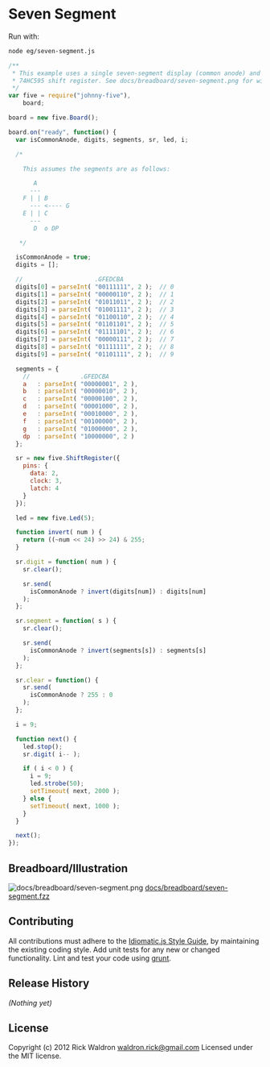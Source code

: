 # Seven Segment

Run with:
```bash
node eg/seven-segment.js
```


```javascript
/**
 * This example uses a single seven-segment display (common anode) and a
 * 74HC595 shift register. See docs/breadboard/seven-segment.png for wiring.
 */
var five = require("johnny-five"),
    board;

board = new five.Board();

board.on("ready", function() {
  var isCommonAnode, digits, segments, sr, led, i;

  /*

    This assumes the segments are as follows:

       A
      ---
    F | | B
      --- <---- G
    E | | C
      ---
       D  o DP

   */

  isCommonAnode = true;
  digits = [];

  //                    .GFEDCBA
  digits[0] = parseInt( "00111111", 2 );  // 0
  digits[1] = parseInt( "00000110", 2 );  // 1
  digits[2] = parseInt( "01011011", 2 );  // 2
  digits[3] = parseInt( "01001111", 2 );  // 3
  digits[4] = parseInt( "01100110", 2 );  // 4
  digits[5] = parseInt( "01101101", 2 );  // 5
  digits[6] = parseInt( "01111101", 2 );  // 6
  digits[7] = parseInt( "00000111", 2 );  // 7
  digits[8] = parseInt( "01111111", 2 );  // 8
  digits[9] = parseInt( "01101111", 2 );  // 9

  segments = {
    //              .GFEDCBA
    a   : parseInt( "00000001", 2 ),
    b   : parseInt( "00000010", 2 ),
    c   : parseInt( "00000100", 2 ),
    d   : parseInt( "00001000", 2 ),
    e   : parseInt( "00010000", 2 ),
    f   : parseInt( "00100000", 2 ),
    g   : parseInt( "01000000", 2 ),
    dp  : parseInt( "10000000", 2 )
  };

  sr = new five.ShiftRegister({
    pins: {
      data: 2,
      clock: 3,
      latch: 4
    }
  });

  led = new five.Led(5);

  function invert( num ) {
    return ((~num << 24) >> 24) & 255;
  }

  sr.digit = function( num ) {
    sr.clear();

    sr.send(
      isCommonAnode ? invert(digits[num]) : digits[num]
    );
  };

  sr.segment = function( s ) {
    sr.clear();

    sr.send(
      isCommonAnode ? invert(segments[s]) : segments[s]
    );
  };

  sr.clear = function() {
    sr.send(
      isCommonAnode ? 255 : 0
    );
  };

  i = 9;

  function next() {
    led.stop();
    sr.digit( i-- );

    if ( i < 0 ) {
      i = 9;
      led.strobe(50);
      setTimeout( next, 2000 );
    } else {
      setTimeout( next, 1000 );
    }
  }

  next();
});

```


## Breadboard/Illustration


![docs/breadboard/seven-segment.png](breadboard/seven-segment.png)
[docs/breadboard/seven-segment.fzz](breadboard/seven-segment.fzz)









## Contributing
All contributions must adhere to the [Idiomatic.js Style Guide](https://github.com/rwldrn/idiomatic.js),
by maintaining the existing coding style. Add unit tests for any new or changed functionality. Lint and test your code using [grunt](https://github.com/cowboy/grunt).

## Release History
_(Nothing yet)_

## License
Copyright (c) 2012 Rick Waldron <waldron.rick@gmail.com>
Licensed under the MIT license.
